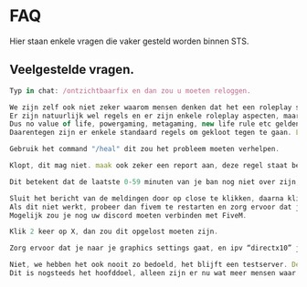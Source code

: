 # FAQ

Hier staan enkele vragen die vaker gesteld worden binnen STS.

## Veelgestelde vragen.


``` ts title="Ik zie geen mensen en mensen zien mij niet?"
Typ in chat: /ontzichtbaarfix en dan zou u moeten reloggen. 
```

``` ts title="Is het nou een rp of testserver?"
We zijn zelf ook niet zeker waarom mensen denken dat het een roleplay server is als er "testserver" in de titel staat. 
Er zijn natuurlijk wel regels en er zijn enkele roleplay aspecten, maar het blijft een testserver.
Dus no value of life, powergaming, metagaming, new life rule etc gelden enkel op het eiland en bij overvallen.
Daarentegen zijn er enkele standaard regels om gekloot tegen te gaan. Lees zeker even het APV door.
```

``` ts title="Ik zie de heletijd een rode gloed in mijn scherm."
Gebruik het command "/heal" dit zou het probleem moeten verhelpen.
```

``` ts title="Ik ben (gangnaam) en mensen doen zich voor als (gangnaam), dit mag toch niet?"
Klopt, dit mag niet. maak ook zeker een report aan, deze regel staat beschreven in ons APV.
```

``` ts title="Mijn ban hoort over te zijn, want er staat '0 hour remaining'"
Dit betekent dat de laatste 0-59 minuten van je ban nog niet over zijn, wacht deze a.u.b. rustig af
```

``` ts title="Ik zit in de discord, maar er staat dat ik in de discord moet zitten om te kunnen joinen?"
Sluit het bericht van de meldingen door op close te klikken, daarna klik je op de join knop zonder je FiveM af te sluiten.
Als dit niet werkt, probeer dan fivem te restarten en zorg ervoor dat je discord hebt openstaan tijdens het opstarten van fivem.
Mogelijk zou je nog uw discord moeten verbinden met FiveM.
```

``` ts title="Ik kan opeens geen wapens meer pakken met mijn “tab” knop."
Klik 2 keer op X, dan zou dit opgelost moeten zijn.
```

``` ts title="Veel kleding heeft een lelijke kleur/is niet ingeladen."
Zorg ervoor dat je naar je graphics settings gaat, en ipv “directx10” je game op “directx11” zet. 
```

``` ts title="Wanneer wordt het een RP server?"
Niet, we hebben het ook nooit zo bedoeld, het blijft een testserver. Deze server is aangemaakt om te leren developen. 
Dit is nogsteeds het hoofddoel, alleen zijn er nu wat meer mensen waar we rekening mee moeten houden.
```

